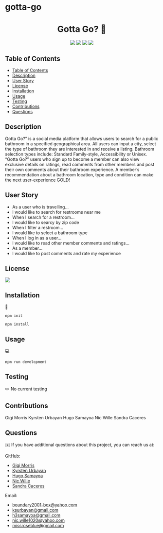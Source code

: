 # gotta-go
<h1 align="center"> Gotta Go? 🧻</h1>
  
  
<p align="center">
    <img src="https://img.shields.io/badge/javascript-yellow" />
    <img src="https://img.shields.io/badge/express-orange" />
    <img src="https://img.shields.io/badge/MongoDB-blue"  />
    <img src="https://img.shields.io/badge/mongoose-red"  />

</p>

## Table of Contents
- [Table of Contents](#table-of-contents)
- [Description](#description)
- [User Story](#user-story)
- [License](#license)
- [Installation](#installation)
- [Usage](#usage)
- [Testing](#testing)
- [Contributions](#contributions)
- [Questions](#questions)


## Description

Gotta Go?” is a social media platform that allows users to search for a public bathroom in a specified geographical area. All users can input a city, select the type of bathroom they are interested in and receive a listing. Bathroom selection types include: Standard Family-style, Accessibility or Unisex. “Gotta Go?” users who sign up to become a member can also view exclusive details on ratings, read comments from other members and post their own comments about their bathroom experience. A member’s recommendation about a bathroom location, type and condition can make the next user-experience GOLD!


## User Story

* As a user who is travelling…
*  I would like to search for restrooms near me
* When I search for a restroom… 
* I would like to searcy by zip code
* When I filter a restroom…
* I would like to select a bathroom type
* When I log in as a user…
* I would like to read other member comments and ratings…
* As a member…
* I would like to post comments and rate my experience

## License
<img src="https://img.shields.io/badge/license-MIT-blue"/>



## Installation

💾

`npm init`

`npm install`

## Usage

💻

`npm run development`


## Testing

✏️ No current testing

## Contributions
Gigi Morris
Kyrsten Urbayan
Hugo Samayoa
Nic Wille
Sandra Caceres



## Questions

✉️ If you have additional questions about this project, you can reach us at:

GitHub:
* [Gigi Morris](https://github.com/GgMorr)
* [Kyrsten Urbayan](https://github.com/kg-phantom)
* [Hugo Samayoa](https://github.com/h3samayoa)
* [Nic Wille](https://github.com/NicWille)
* [Sandra Caceres](https://github.com/missroseblue)

Email:
* [boundary2001-box@yahoo.com](mailto:boundary2001-box@yahoo.com)
* [ksurbayan@gmail.com](mailto:ksurbayan@gmail.com)
* [h3samayoa@gmail.com](mailto:h3samayoa@gmail.com)
* [nic.wille1020@yahoo.com](mailto:nic.wille1020@yahoo.com)
* [missroseblue@gmail.com](mailto:missroseblue@gmail.com)


